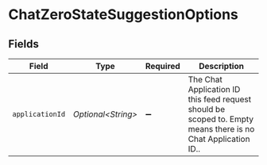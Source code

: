 # ChatZeroStateSuggestionOptions


## Fields

| Field                                                                                                        | Type                                                                                                         | Required                                                                                                     | Description                                                                                                  |
| ------------------------------------------------------------------------------------------------------------ | ------------------------------------------------------------------------------------------------------------ | ------------------------------------------------------------------------------------------------------------ | ------------------------------------------------------------------------------------------------------------ |
| `applicationId`                                                                                              | *Optional\<String>*                                                                                          | :heavy_minus_sign:                                                                                           | The Chat Application ID this feed request should be scoped to. Empty means there is no Chat Application ID.. |